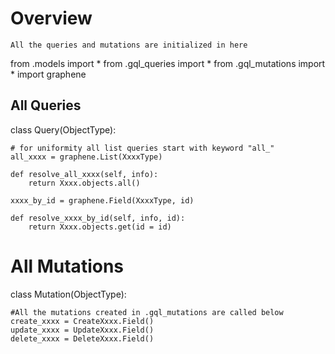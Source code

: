 # Overview
    All the queries and mutations are initialized in here

from .models import *
from .gql_queries import *
from .gql_mutations import *
import graphene

## All Queries
class Query(ObjectType):

    # for uniformity all list queries start with keyword "all_"
    all_xxxx = graphene.List(XxxxType)

    def resolve_all_xxxx(self, info):
        return Xxxx.objects.all()

    xxxx_by_id = graphene.Field(XxxxType, id)

    def resolve_xxxx_by_id(self, info, id):
        return Xxxx.objects.get(id = id)


# All Mutations
class Mutation(ObjectType):

    #All the mutations created in .gql_mutations are called below
    create_xxxx = CreateXxxx.Field()
    update_xxxx = UpdateXxxx.Field()
    delete_xxxx = DeleteXxxx.Field()